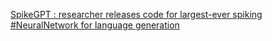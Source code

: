 [SpikeGPT : researcher releases code for largest-ever spiking #NeuralNetwork for language generation](https://qi.tc/qi/111899)